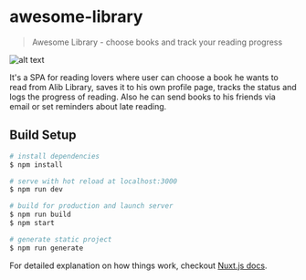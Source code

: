# awesome-library

> Awesome Library - choose books and track your reading progress

![alt text](https://raw.githubusercontent.com/cherenkor/vue-english-cards/master/preview.png)

It's a SPA for reading lovers where user can choose a book he wants to read from Alib Library, saves it to his own profile page, tracks the status and logs the progress of reading. Also he can send books to his friends via email or set reminders about late reading.

## Build Setup

```bash
# install dependencies
$ npm install

# serve with hot reload at localhost:3000
$ npm run dev

# build for production and launch server
$ npm run build
$ npm start

# generate static project
$ npm run generate
```

For detailed explanation on how things work, checkout [Nuxt.js docs](https://nuxtjs.org).
